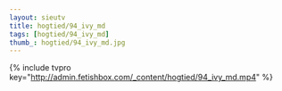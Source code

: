 ```yaml
--- 
layout: sieutv
title: hogtied/94_ivy_md
tags: [hogtied/94_ivy_md]
thumb_: hogtied/94_ivy_md.jpg
---
```

{% include tvpro key="http://admin.fetishbox.com/_content/hogtied/94_ivy_md.mp4" %} 
